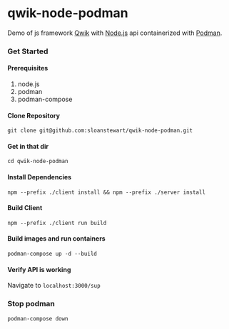 # qwik-node-podman
Demo of js framework [Qwik](https://qwik.builder.io/) with [Node.js](https://nodejs.org/) api containerized with [Podman](https://podman.io/).

### Get Started

#### Prerequisites
1. node.js
2. podman
3. podman-compose

#### Clone Repository
`git clone git@github.com:sloanstewart/qwik-node-podman.git`

#### Get in that dir
`cd qwik-node-podman`

#### Install Dependencies
`npm --prefix ./client install && npm --prefix ./server install`

#### Build Client
`npm --prefix ./client run build`

#### Build images and run containers 
`podman-compose up -d --build`

#### Verify API is working
Navigate to `localhost:3000/sup`

### Stop podman
`podman-compose down`
